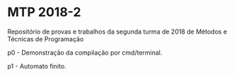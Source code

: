 # MTP 2018-2
Repositório de provas e trabalhos da segunda turma de 2018 de Métodos e Técnicas de Programação 

p0 - Demonstração da compilação por cmd/terminal.

p1 - Automato finito.
